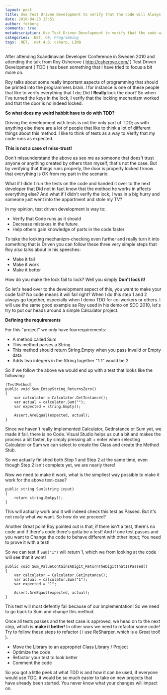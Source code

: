 ```yaml
---
layout: post
title: Use Test Driven Development to verify that the code will Always work!
date: 2010-04-23 13:51
author: fekberg
comments: true
metadescription: Use Test Driven Development to verify that the code will Always work!
categories: .NET, C#, Programming
tags: .NET, .net 4.0, csharp, LINQ
---
```

After attending Scandinavian Developer Conference in Sweden 2010 and attending the talk from Roy Osherove ( <a href="http://osherove.com/">http://osherove.com/</a> ) Test Driven Development ( TDD ) has been something that I have tried to focus a bit more on.<!--excerpt-->

Roy talks about some really important aspects of programming that should be printed into the programmers brain. I for instance is one of these people that like to verify everything that I do; Did I <strong>Really </strong>lock the door? So when I've turned the keys in the lock, I verify that the locking mechanizm worked and that the door is no indeed locked.

<strong>So what does my weird habbit have to do with TDD?</strong>

Driving the development with tests is not the only part of TDD; as with anything else there are a lot of people that like to think a lot of different things about this method. I like to think of tests as a way to Verify that my code runs as expected.

<strong>This is not a case of miss-trust!</strong>

Don't missunderstand the above as see me as someone that does't trust anyone or anything created by others than myself, that's not the case. But by verifying that things runs properly, the door is properly locked I know that everything is OK from my part in the scenario.

What if I didn't run the tests on the code and handed it over to the next developer that Did not in fact know that the method he works in affects everything else? And what if I didn't verify the lock; I was in a big hurry and someone just went into the appartment and stole my TV?

In my opinion, test driven development is way to:
<ul>
	<li>Verify that Code runs as it should</li>
	<li>Decrease mistakes in the future</li>
	<li>Help others gain knowledge of parts in the code faster</li>
</ul>
To take the locking mechanizm-checking even further and really turn it into something that is Driven you can follow these three very simple steps that Roy also talks about in his speeches:
<ul>
	<li>Make it fail</li>
	<li>Make it work</li>
	<li>Make it better</li>
</ul>
How do you make the lock fail to lock? Well you simply <strong>Don't lock it!</strong>

So let's head over to the development aspect of this, you want to make your code fail? No code means it will fail right? When I do this step 1 and 2 always go together, especially when I demo TDD for co-workers or others. I will use the same good example as Roy used in his demo on SDC 2010, let's try to put our heads around a simple Calculator project.

<strong>Defining the requirements</strong>

For this "project" we only have fourrequirements:
<ul>
	<li>A method called Sum</li>
	<li>This method parses a String</li>
	<li>This method should return String.Empty when you pass Invalid or Empty data</li>
	<li>Adds two integers in the String together "1 1" would be 2</li>
</ul>
So if we follow the above we would end up with a test that looks like the following:

	[TestMethod]
	public void Sum_EmtpyString_ReturnsZero()
	{
		var calculator = Calculator.GetInstance();
		var actual = calculator.Sum("");
		var expected = string.Empty();

		Assert.AreEqual(expected, actual);
	}

Since we haven't really implemented Calculator, GetInstance or Sum yet, we made it fail, there is no Code. Visual Studio helps us out a bit and makes the process a bit faster, by simply pressing alt + enter when selecting Calculator or Sum we can select to create the Class and create the Method Stub.

So we actually finished both Step 1 and Step 2 at the same time, even though Step 2 isn't complete yet, we are nearly there!

Now we need to make it work, what is the simpliest way possible to make it work for the above test-case?

	public string Sum(string input)
	{
		return string.Emtpy();
	}

This will actually work and it will indeed check this test as Passed. But it's not really what we want. So how do we proceed?

Another Great point Roy pointed out is that, if there isn't a test, there's no code and if there's code there's gotta be a test! And if one test passes and you want to Change the code to behave different with other input; You need to prove it with a test!

So we can test if `Sum("1")` will return 1, which we from looking at the code will see that it wont!

	public void Sum_ValueContainsADigit_ReturnTheDigitThatIsPassed()
	{
		var calculator = Calculator.GetInstance();
		var actual = calculator.Sum("1");
		var expected = "1";

		Assert.AreEqaul(expected, actual);
	}

This test will most defently fail because of our implementation! So we need to go back to Sum and change this method.

Once all tests passes and the test case is approved, we head on to the next step, which is <strong>make it better</strong>! In other wors we need to refactor some code! Try to follow these steps to refactor ( i use ReSharper, which is a Great tool! ).
<ul>
	<li>Move the Library to an appropriet Class Library / Project</li>
	<li>Optimize the code</li>
	<li>Refactor your test to look better</li>
	<li>Comment the code</li>
</ul>
So you got a little peek at what TDD is and how it can be used, if everyone would use TDD, it would be so much easier to take on new projects that have already been started. You never know what your changes will impact on.
